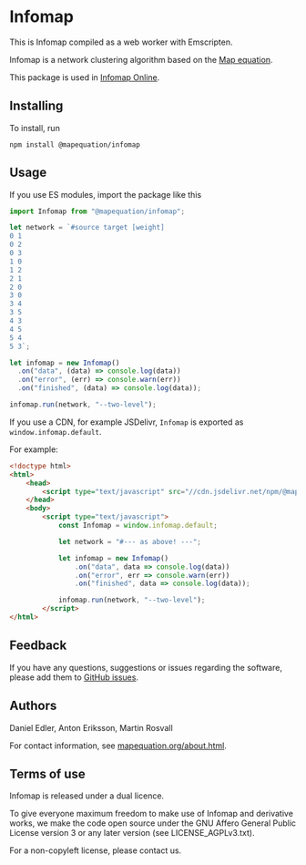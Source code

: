 # Infomap

This is Infomap compiled as a web worker with Emscripten.

Infomap is a network clustering algorithm based on the [Map equation](//www.mapequation.org/publications.html#Rosvall-Axelsson-Bergstrom-2009-Map-equation).

This package is used in [Infomap Online](//www.mapequation.org/infomap/).

## Installing

To install, run

```shell
npm install @mapequation/infomap
```

## Usage

If you use ES modules, import the package like this

```javascript
import Infomap from "@mapequation/infomap";

let network = `#source target [weight]
0 1
0 2
0 3
1 0
1 2
2 1
2 0
3 0
3 4
3 5
4 3
4 5
5 4
5 3`;

let infomap = new Infomap()
  .on("data", (data) => console.log(data))
  .on("error", (err) => console.warn(err))
  .on("finished", (data) => console.log(data));

infomap.run(network, "--two-level");
```

If you use a CDN, for example JSDelivr, `Infomap` is exported as `window.infomap.default`.

For example:

```html
<!doctype html>
<html>
    <head>
        <script type="text/javascript" src="//cdn.jsdelivr.net/npm/@mapequation/infomap@latest/dist/index.min.js"></script>
    </head>
    <body>
        <script type="text/javascript">
            const Infomap = window.infomap.default;

            let network = "#--- as above! ---";

            let infomap = new Infomap()
                .on("data", data => console.log(data))
                .on("error", err => console.warn(err))
                .on("finished", data => console.log(data));

            infomap.run(network, "--two-level");
        </script>
</html>
```

## Feedback

If you have any questions, suggestions or issues regarding the software, please add them to [GitHub issues](//github.com/mapequation/infomap/issues).

## Authors

Daniel Edler, Anton Eriksson, Martin Rosvall

For contact information, see [mapequation.org/about.html](//www.mapequation.org/about.html).

## Terms of use

Infomap is released under a dual licence.

To give everyone maximum freedom to make use of Infomap and derivative works,
we make the code open source under the GNU Affero General Public License version 3
or any later version (see LICENSE_AGPLv3.txt).

For a non-copyleft license, please contact us.
